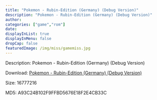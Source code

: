 ```yaml
---
title: "Pokemon - Rubin-Edition (Germany) (Debug Version)"
description: "Pokemon - Rubin-Edition (Germany) (Debug Version)"
author: 
categories: ["game","rom"]
date: 
displayInList: true
displayInMenu: false
dropCap: false
featuredImage: /img/miss/gamemiss.jpg
---
```


Description: Pokemon - Rubin-Edition (Germany) (Debug Version)

Download: <a style="text-decoration:underline;" href="https://mega.nz/#!KfBQiAYT!t-wM8YSD30NUreE_L1ogmgdf_p0r-f0WWAYD-71OGWM" target = "_blank" rel = "nofollow" > Pokemon - Rubin-Edition (Germany) (Debug Version)</a>

Size: 16777216

MD5: A93C24B102F9FFBD5676E18F2E4CB33C

